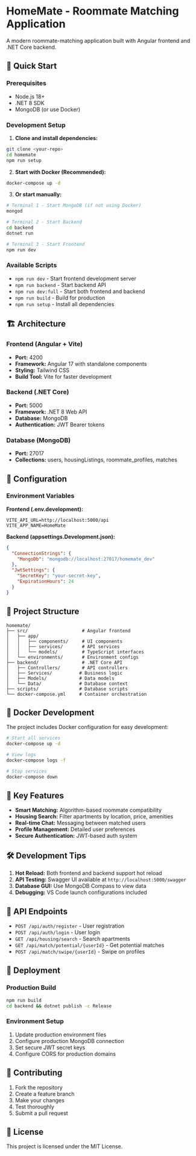 # HomeMate - Roommate Matching Application

A modern roommate-matching application built with Angular frontend and .NET Core backend.

## 🚀 Quick Start

### Prerequisites
- Node.js 18+
- .NET 8 SDK
- MongoDB (or use Docker)

### Development Setup

1. **Clone and install dependencies:**
```bash
git clone <your-repo>
cd homemate
npm run setup
```

2. **Start with Docker (Recommended):**
```bash
docker-compose up -d
```

3. **Or start manually:**
```bash
# Terminal 1 - Start MongoDB (if not using Docker)
mongod

# Terminal 2 - Start Backend
cd backend
dotnet run

# Terminal 3 - Start Frontend
npm run dev
```

### Available Scripts

- `npm run dev` - Start frontend development server
- `npm run backend` - Start backend API
- `npm run dev:full` - Start both frontend and backend
- `npm run build` - Build for production
- `npm run setup` - Install all dependencies

## 🏗️ Architecture

### Frontend (Angular + Vite)
- **Port:** 4200
- **Framework:** Angular 17 with standalone components
- **Styling:** Tailwind CSS
- **Build Tool:** Vite for faster development

### Backend (.NET Core)
- **Port:** 5000
- **Framework:** .NET 8 Web API
- **Database:** MongoDB
- **Authentication:** JWT Bearer tokens

### Database (MongoDB)
- **Port:** 27017
- **Collections:** users, housingListings, roommate_profiles, matches

## 🔧 Configuration

### Environment Variables

**Frontend (.env.development):**
```
VITE_API_URL=http://localhost:5000/api
VITE_APP_NAME=HomeMate
```

**Backend (appsettings.Development.json):**
```json
{
  "ConnectionStrings": {
    "MongoDb": "mongodb://localhost:27017/homemate_dev"
  },
  "JwtSettings": {
    "SecretKey": "your-secret-key",
    "ExpirationHours": 24
  }
}
```

## 📁 Project Structure

```
homemate/
├── src/                    # Angular frontend
│   ├── app/
│   │   ├── components/     # UI components
│   │   ├── services/       # API services
│   │   └── models/         # TypeScript interfaces
│   └── environments/       # Environment configs
├── backend/                # .NET Core API
│   ├── Controllers/        # API controllers
│   ├── Services/          # Business logic
│   ├── Models/            # Data models
│   └── Data/              # Database context
├── scripts/               # Database scripts
└── docker-compose.yml     # Container orchestration
```

## 🐳 Docker Development

The project includes Docker configuration for easy development:

```bash
# Start all services
docker-compose up -d

# View logs
docker-compose logs -f

# Stop services
docker-compose down
```

## 🔑 Key Features

- **Smart Matching:** Algorithm-based roommate compatibility
- **Housing Search:** Filter apartments by location, price, amenities
- **Real-time Chat:** Messaging between matched users
- **Profile Management:** Detailed user preferences
- **Secure Authentication:** JWT-based auth system

## 🛠️ Development Tips

1. **Hot Reload:** Both frontend and backend support hot reload
2. **API Testing:** Swagger UI available at `http://localhost:5000/swagger`
3. **Database GUI:** Use MongoDB Compass to view data
4. **Debugging:** VS Code launch configurations included

## 📝 API Endpoints

- `POST /api/auth/register` - User registration
- `POST /api/auth/login` - User login
- `GET /api/housing/search` - Search apartments
- `GET /api/match/potential/{userId}` - Get potential matches
- `POST /api/match/swipe/{userId}` - Swipe on profiles

## 🚀 Deployment

### Production Build
```bash
npm run build
cd backend && dotnet publish -c Release
```

### Environment Setup
1. Update production environment files
2. Configure production MongoDB connection
3. Set secure JWT secret keys
4. Configure CORS for production domains

## 🤝 Contributing

1. Fork the repository
2. Create a feature branch
3. Make your changes
4. Test thoroughly
5. Submit a pull request

## 📄 License

This project is licensed under the MIT License.